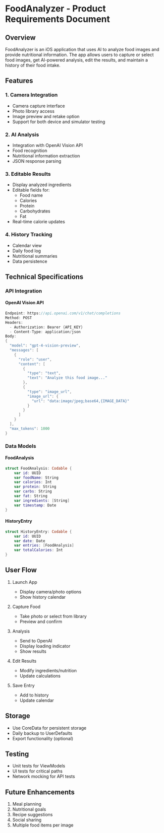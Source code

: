 # FoodAnalyzer - Product Requirements Document

## Overview
FoodAnalyzer is an iOS application that uses AI to analyze food images and provide nutritional information. The app allows users to capture or select food images, get AI-powered analysis, edit the results, and maintain a history of their food intake.

## Features

### 1. Camera Integration
- Camera capture interface
- Photo library access
- Image preview and retake option
- Support for both device and simulator testing

### 2. AI Analysis
- Integration with OpenAI Vision API
- Food recognition
- Nutritional information extraction
- JSON response parsing

### 3. Editable Results
- Display analyzed ingredients
- Editable fields for:
  - Food name
  - Calories
  - Protein
  - Carbohydrates
  - Fat
- Real-time calorie updates

### 4. History Tracking
- Calendar view
- Daily food log
- Nutritional summaries
- Data persistence

## Technical Specifications

### API Integration

#### OpenAI Vision API
```swift
Endpoint: https://api.openai.com/v1/chat/completions
Method: POST
Headers:
  - Authorization: Bearer {API_KEY}
  - Content-Type: application/json
Body:
{
  "model": "gpt-4-vision-preview",
  "messages": [
    {
      "role": "user",
      "content": [
        {
          "type": "text",
          "text": "Analyze this food image..."
        },
        {
          "type": "image_url",
          "image_url": {
            "url": "data:image/jpeg;base64,{IMAGE_DATA}"
          }
        }
      ]
    }
  ],
  "max_tokens": 1000
}
```

### Data Models

#### FoodAnalysis
```swift
struct FoodAnalysis: Codable {
    var id: UUID
    var foodName: String
    var calories: Int
    var protein: String
    var carbs: String
    var fat: String
    var ingredients: [String]
    var timestamp: Date
}
```

#### HistoryEntry
```swift
struct HistoryEntry: Codable {
    var id: UUID
    var date: Date
    var entries: [FoodAnalysis]
    var totalCalories: Int
}
```

## User Flow

1. Launch App
   - Display camera/photo options
   - Show history calendar

2. Capture Food
   - Take photo or select from library
   - Preview and confirm

3. Analysis
   - Send to OpenAI
   - Display loading indicator
   - Show results

4. Edit Results
   - Modify ingredients/nutrition
   - Update calculations

5. Save Entry
   - Add to history
   - Update calendar

## Storage

- Use CoreData for persistent storage
- Daily backup to UserDefaults
- Export functionality (optional)

## Testing

- Unit tests for ViewModels
- UI tests for critical paths
- Network mocking for API tests

## Future Enhancements

1. Meal planning
2. Nutritional goals
3. Recipe suggestions
4. Social sharing
5. Multiple food items per image 